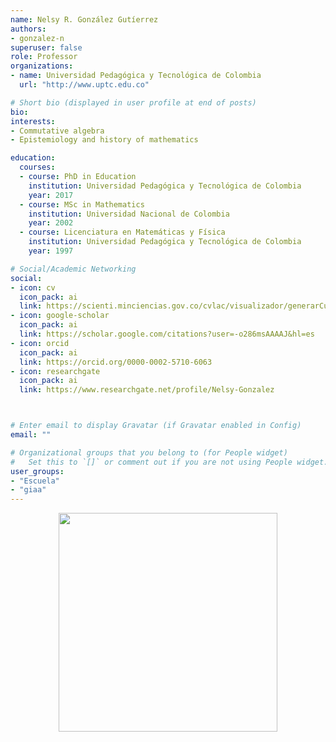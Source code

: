 ```yaml
---
name: Nelsy R. González Gutíerrez
authors:
- gonzalez-n
superuser: false
role: Professor
organizations:
- name: Universidad Pedagógica y Tecnológica de Colombia
  url: "http://www.uptc.edu.co"

# Short bio (displayed in user profile at end of posts)
bio: 
interests:
- Commutative algebra
- Epistemiology and history of mathematics

education:
  courses:
  - course: PhD in Education
    institution: Universidad Pedagógica y Tecnológica de Colombia
    year: 2017
  - course: MSc in Mathematics
    institution: Universidad Nacional de Colombia
    year: 2002
  - course: Licenciatura en Matemáticas y Física
    institution: Universidad Pedagógica y Tecnológica de Colombia
    year: 1997

# Social/Academic Networking
social:
- icon: cv
  icon_pack: ai
  link: https://scienti.minciencias.gov.co/cvlac/visualizador/generarCurriculoCv.do?cod_rh=0000394556
- icon: google-scholar
  icon_pack: ai
  link: https://scholar.google.com/citations?user=-o286msAAAAJ&hl=es
- icon: orcid
  icon_pack: ai
  link: https://orcid.org/0000-0002-5710-6063
- icon: researchgate
  icon_pack: ai
  link: https://www.researchgate.net/profile/Nelsy-Gonzalez



# Enter email to display Gravatar (if Gravatar enabled in Config)
email: ""

# Organizational groups that you belong to (for People widget)
#   Set this to `[]` or comment out if you are not using People widget.
user_groups:
- "Escuela"
- "giaa"
---
```



<center><img src="https://matematicas.netlify.app/img/gs/gonzalez-n.png"  width="350"></center>
